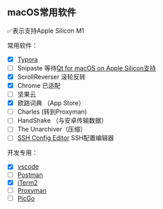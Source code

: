 ## macOS常用软件

✅表示支持Apple Silicon M1

常用软件：

- [x] [Typora](https://typora.io/)
- [ ] Snipaste  等待[Qt for macOS on Apple Silicon支持](https://bugreports.qt.io/browse/QTBUG-85279)
- [x] ScrollReverser 滚轮反转
- [x] Chrome 已适配
- [ ] 坚果云
- [x] 欧路词典 （App Store）
- [ ] Charles (转到Proxyman)
- [ ] HandShake （与安卓传输数据）
- [ ] The Unarchiver（压缩）
- [ ] [SSH Config Editor](https://xclient.info/s/ssh-config-editor.html) SSH配置编辑器

开发专用：

- [x] [vscode](https://code.visualstudio.com/#alt-downloads)
- [ ] [Postman](https://github.com/postmanlabs/postman-app-support/issues/9346)
- [x] [iTerm2](https://iterm2.com/)
- [ ] [Proxyman](https://proxyman.io/)
- [ ] [PicGo](https://github.com/Molunerfinn/PicGo/releases)
